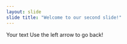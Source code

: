 ```yaml
--- 
layout: slide
slide title: "Welcome to our second slide!" 
---
```

Your text 
Use the left arrow to go back!
